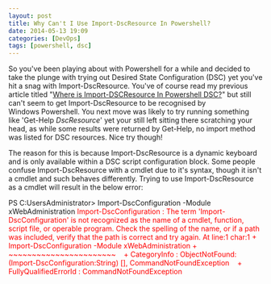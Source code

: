 ```yaml
---
layout: post
title: Why Can't I Use Import-DscResource In Powershell?
date: 2014-05-13 19:09
categories: [DevOps]
tags: [powershell, dsc]
---
```

So you've been playing about with Powershell for a while and decided to take the plunge with trying out Desired State Configuration (DSC) yet you've hit a snag with Import-DscResource. You've of course read my previous article titled "<a title="Where Is Import-DscResource In Powershell DSC" href="http://www.ashleypoole.co.uk/2014/where-is-import-dscresource-in-powershell-dsc/" target="_blank">Where is Import-DSCResource In Powershell DSC?</a>" but still can't seem to get Import-DscResource to be recognised by Windows Powershell. You next move was likely to try running something like 'Get-Help *DscResource*' yet your still left sitting there scratching your head, as while some results were returned by Get-Help, no import method was listed for DSC resources. Nice try though!

The reason for this is because Import-DscResource is a dynamic keyboard and is only available within a DSC script configuration block. Some people confuse Import-DscResource with a cmdlet due to it's syntax, though it isn't a cmdlet and such behaves differently. Trying to use Import-DscResource as a cmdlet will result in the below error:

PS C:UsersAdministrator&gt; Import-DscConfiguration -Module xWebAdministration
<span style="color: #ff0000;">Import-DscConfiguration : The term 'Import-DscConfiguration' is not recognized as the name of a cmdlet, function, script file, or operable program. Check the spelling of the name, or if a path was included, verify that the path is correct and try again.</span>
<span style="color: #ff0000;"> At line:1 char:1</span>
<span style="color: #ff0000;"> + Import-DscConfiguration -Module xWebAdministration</span>
<span style="color: #ff0000;"> + ~~~~~~~~~~~~~~~~~~~~~~~</span>
<span style="color: #ff0000;">   + CategoryInfo : ObjectNotFound: (Import-DscConfiguration:String) [], CommandNotFoundException</span>
<span style="color: #ff0000;">   + FullyQualifiedErrorId : CommandNotFoundException</span>
